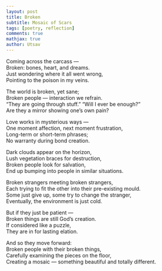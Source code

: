 ```yaml
---
layout: post
title: Broken
subtitle: Mosaic of Scars
tags: [poetry, reflection]
comments: true
mathjax: true
author: Utsav
---
```


Coming across the carcass —  
Broken: bones, heart, and dreams.  
Just wondering where it all went wrong,  
Pointing to the poison in my veins.  

The world is broken, yet sane;  
Broken people — interaction we refrain.  
“They are going through stuff.” “Will I ever be enough?”  
Are they a mirror showing one’s own pain?  

Love works in mysterious ways —  
One moment affection, next moment frustration,  
Long-term or short-term phrases;  
No warranty during bond creation.  

Dark clouds appear on the horizon,  
Lush vegetation braces for destruction,  
Broken people look for salvation,  
End up bumping into people in similar situations.  

Broken strangers meeting broken strangers,  
Each trying to fit the other into their pre-existing mould.  
Some just give up, some try to change the stranger,  
Eventually, the environment is just cold.  

But if they just be patient —  
Broken things are still God’s creation.  
If considered like a puzzle,  
They are in for lasting elation.  

And so they move forward:  
Broken people with their broken things,  
Carefully examining the pieces on the floor,  
Creating a mosaic — something beautiful and totally different.
